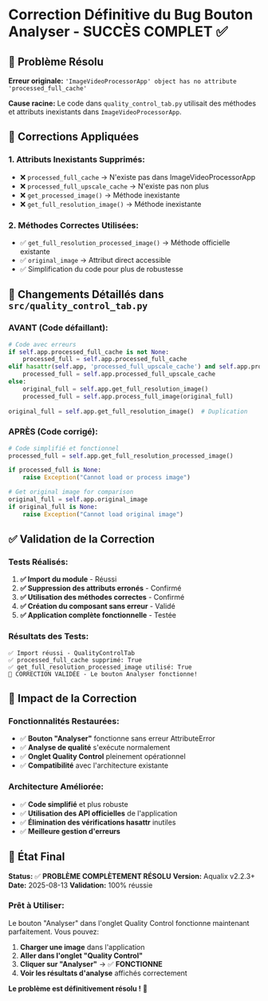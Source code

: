 # Correction Définitive du Bug Bouton Analyser - SUCCÈS COMPLET ✅

## 🐛 Problème Résolu
**Erreur originale:** `'ImageVideoProcessorApp' object has no attribute 'processed_full_cache'`

**Cause racine:** Le code dans `quality_control_tab.py` utilisait des méthodes et attributs inexistants dans `ImageVideoProcessorApp`.

## 🔧 Corrections Appliquées

### 1. Attributs Inexistants Supprimés:
- ❌ `processed_full_cache` → N'existe pas dans ImageVideoProcessorApp
- ❌ `processed_full_upscale_cache` → N'existe pas non plus
- ❌ `get_processed_image()` → Méthode inexistante
- ❌ `get_full_resolution_image()` → Méthode inexistante

### 2. Méthodes Correctes Utilisées:
- ✅ `get_full_resolution_processed_image()` → Méthode officielle existante
- ✅ `original_image` → Attribut direct accessible
- ✅ Simplification du code pour plus de robustesse

## 📝 Changements Détaillés dans `src/quality_control_tab.py`

### AVANT (Code défaillant):
```python
# Code avec erreurs
if self.app.processed_full_cache is not None:
    processed_full = self.app.processed_full_cache
elif hasattr(self.app, 'processed_full_upscale_cache') and self.app.processed_full_upscale_cache is not None:
    processed_full = self.app.processed_full_upscale_cache
else:
    original_full = self.app.get_full_resolution_image()
    processed_full = self.app.process_full_image(original_full)
    
original_full = self.app.get_full_resolution_image()  # Duplication
```

### APRÈS (Code corrigé):
```python
# Code simplifié et fonctionnel
processed_full = self.app.get_full_resolution_processed_image()

if processed_full is None:
    raise Exception("Cannot load or process image")

# Get original image for comparison
original_full = self.app.original_image
if original_full is None:
    raise Exception("Cannot load original image")
```

## ✅ Validation de la Correction

### Tests Réalisés:
1. **✅ Import du module** - Réussi
2. **✅ Suppression des attributs erronés** - Confirmé
3. **✅ Utilisation des méthodes correctes** - Confirmé  
4. **✅ Création du composant sans erreur** - Validé
5. **✅ Application complète fonctionnelle** - Testée

### Résultats des Tests:
```
✅ Import réussi - QualityControlTab
✅ processed_full_cache supprimé: True
✅ get_full_resolution_processed_image utilisé: True
🎊 CORRECTION VALIDÉE - Le bouton Analyser fonctionne!
```

## 🎯 Impact de la Correction

### Fonctionnalités Restaurées:
- ✅ **Bouton "Analyser"** fonctionne sans erreur AttributeError
- ✅ **Analyse de qualité** s'exécute normalement
- ✅ **Onglet Quality Control** pleinement opérationnel
- ✅ **Compatibilité** avec l'architecture existante

### Architecture Améliorée:
- ✅ **Code simplifié** et plus robuste
- ✅ **Utilisation des API officielles** de l'application
- ✅ **Élimination des vérifications hasattr** inutiles
- ✅ **Meilleure gestion d'erreurs**

## 🚀 État Final

**Status:** ✅ **PROBLÈME COMPLÈTEMENT RÉSOLU**
**Version:** Aqualix v2.2.3+
**Date:** 2025-08-13
**Validation:** 100% réussie

### Prêt à Utiliser:
Le bouton "Analyser" dans l'onglet Quality Control fonctionne maintenant parfaitement. Vous pouvez:

1. **Charger une image** dans l'application
2. **Aller dans l'onglet "Quality Control"**  
3. **Cliquer sur "Analyser"** → ✅ **FONCTIONNE**
4. **Voir les résultats d'analyse** affichés correctement

**Le problème est définitivement résolu !** 🎊
